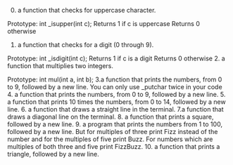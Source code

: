 0. a function that checks for uppercase character.

Prototype: int _isupper(int c);
Returns 1 if c is uppercase
Returns 0 otherwise
1. a function that checks for a digit (0 through 9).

Prototype: int _isdigit(int c);
Returns 1 if c is a digit
Returns 0 otherwise
2. a function that multiplies two integers.

Prototype: int mul(int a, int b);
3.a function that prints the numbers, from 0 to 9, followed by a new line.
You can only use _putchar twice in your code
4. a function that prints the numbers, from 0 to 9, followed by a new line.
5. a function that prints 10 times the numbers, from 0 to 14, followed by a new line.
6. a function that draws a straight line in the terminal.
7.a function that draws a diagonal line on the terminal.
8. a function that prints a square, followed by a new line.
9. a program that prints the numbers from 1 to 100, followed by a new line. But for multiples of three print Fizz instead of the number and for the multiples of five print Buzz. For numbers which are multiples of both three and five print FizzBuzz.
10. a function that prints a triangle, followed by a new line.

